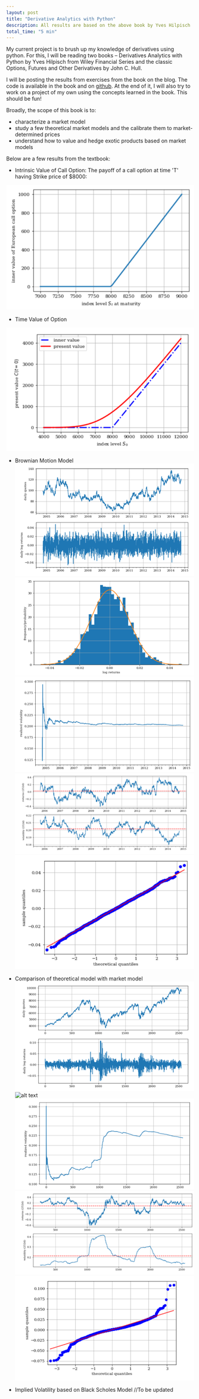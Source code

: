 ```yaml
---
layout: post
title: "Derivative Analytics with Python"
description: All results are based on the above book by Yves Hilpisch
total_time: "5 min"
---
```


My current project is to brush up my knowledge of derivatives using python. For this, I will be reading two books – Derivatives Analytics with Python by Yves Hilpisch from Wiley Financial Series and the classic Options, Futures and Other Derivatives by John C. Hull.


I will be posting the results from exercises from the book on the blog. The code is available in the book and on [github](https://github.com/yhilpisch/dawp). At the end of it, I will also try to work on a project of my own using the concepts learned in the book. This should be fun!


Broadly, the scope of this book is to: 
* characterize a market model
* study a few theoretical market models and the calibrate them to market-determined prices
* understand how to value and hedge exotic products based on market models


Below are a few results from the textbook:


* Intrinsic Value of Call Option: The payoff of a call option at time 'T' having Strike price of $8000:
 

![alt text](https://github.com/meghanayerabati/meghanayerabati.github.io/raw/master/Projects/_posts/call_option_payoff.PNG "Call option intrinsic value")

* Time Value of Option

![alt text](https://github.com/meghanayerabati/meghanayerabati.github.io/raw/master/projects/_posts/call_option_time_value.PNG "Call option present value")

* Brownian Motion Model
![alt text](https://github.com/meghanayerabati/meghanayerabati.github.io/raw/master/projects/_posts/simulate%20gbm.PNG "Brownian Motion Model Simulation")
![alt text](https://github.com/meghanayerabati/meghanayerabati.github.io/raw/master/projects/_posts/log%20returns%20gbm.PNG "Log returns based on Brownian Motion Market Model")
![alt text](https://github.com/meghanayerabati/meghanayerabati.github.io/raw/master/projects/_posts/realized%20volatility%20gbm.PNG "Realized volatility for  a Brownian Motion Market Model")
![alt text](https://github.com/meghanayerabati/meghanayerabati.github.io/raw/master/projects/_posts/mean%20returns%20volatility%20gbm.PNG "Mean returns and volatility for Brownian Motion Market Model")
![alt text](https://github.com/meghanayerabati/meghanayerabati.github.io/raw/master/projects/_posts/qq%20plot%20gbm.PNG "Quantile-Quantile plot for Brownian Motion Model Returns")


* Comparison of theoretical model with market model
![alt text](https://github.com/meghanayerabati/meghanayerabati.github.io/raw/master/projects/_posts/DAX%20returns.PNG "Market Returns for DAX Index")
![alt text](https://github.com/meghanayerabati/meghanayerabati.github.io/raw/master/projects/_posts/log%20returns%20DAX.PNG "Log returns for DAX Index")
![alt text](https://github.com/meghanayerabati/meghanayerabati.github.io/raw/master/projects/_posts/realized%20volatility%20DAX.PNG "Realized volatility for DAX Index")
![alt text](https://github.com/meghanayerabati/meghanayerabati.github.io/raw/master/projects/_posts/mean%20returns%20volatility%20DAX.PNG "Mean returns and volatility for DAX Index")
![alt text](https://github.com/meghanayerabati/meghanayerabati.github.io/raw/master/projects/_posts/qq%20plot%20DAX.PNG "Quantile-Quantile plot for DAX Index")

* Implied Volatility based on Black Scholes Model 
//To be updated